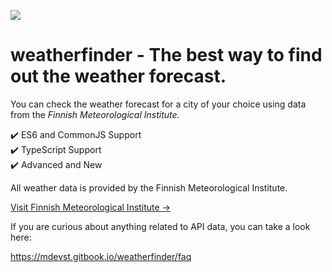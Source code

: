 
![](https://mdevst.gitbook.io/~gitbook/image?url=https%3A%2F%2F2643917806-files.gitbook.io%2F%7E%2Ffiles%2Fv0%2Fb%2Fgitbook-x-prod.appspot.com%2Fo%2Fspaces%252F3GtWIv3Lv3RxZcZmYfuz%252Fuploads%252FpgtFJeCik5TfBIo4itfL%252FBa%25C5%259Fl%25C4%25B1k.png%3Falt%3Dmedia%26token%3Dc2ca1bcf-7001-4cd3-bab7-c77ac99d6e16&width=400&dpr=2&quality=100&sign=2ad946bd&sv=1)

# weatherfinder - The best way to find out the weather forecast.

You can check the weather forecast for a city of your choice using data from the *Finnish Meteorological Institute.*

✔️ ES6 and CommonJS Support  
✔️ TypeScript Support  
✔️ Advanced and New  

All weather data is provided by the Finnish Meteorological Institute.

[Visit Finnish Meteorological Institute →](https://en.ilmatieteenlaitos.fi/)

If you are curious about anything related to API data, you can take a look here: 

https://mdevst.gitbook.io/weatherfinder/faq


